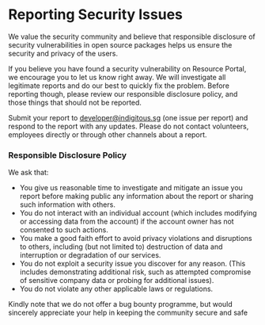# Reporting Security Issues

We value the security community and believe that responsible disclosure of security vulnerabilities in open source packages helps us ensure the security and privacy of the users.

If you believe you have found a security vulnerability on Resource Portal, we encourage you to let us know right away. We will investigate all legitimate reports and do our best to quickly fix the problem. Before reporting though, please review our responsible disclosure policy, and those things that should not be reported.

Submit your report to developer@indigitous.sg (one issue per report) and respond to the report with any updates. Please do not contact volunteers, employees directly or through other channels about a report.

### Responsible Disclosure Policy

We ask that:

- You give us reasonable time to investigate and mitigate an issue you report before making public any information about the report or sharing such information with others.
- You do not interact with an individual account (which includes modifying or accessing data from the account) if the account owner has not consented to such actions.
- You make a good faith effort to avoid privacy violations and disruptions to others, including (but not limited to) destruction of data and interruption or degradation of our services.
- You do not exploit a security issue you discover for any reason. (This includes demonstrating additional risk, such as attempted compromise of sensitive company data or probing for additional issues).
- You do not violate any other applicable laws or regulations.

Kindly note that we do not offer a bug bounty programme, but would sincerely appreciate your help in keeping the community secure and safe
